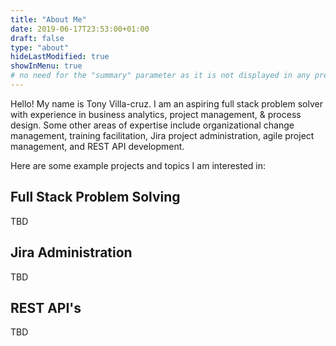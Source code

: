 ```yaml
---
title: "About Me"
date: 2019-06-17T23:53:00+01:00
draft: false
type: "about"
hideLastModified: true
showInMenu: true
# no need for the "summary" parameter as it is not displayed in any previews
---
```


Hello! My name is Tony Villa-cruz. I am an aspiring full stack problem solver with experience in business analytics, project management, & process design. Some other areas of expertise include organizational change management, training facilitation, Jira project administration, agile project management, and REST API development.

Here are some example projects and topics I am interested in:


## Full Stack Problem Solving
TBD 

## Jira Administration 
TBD

## REST API's
TBD

